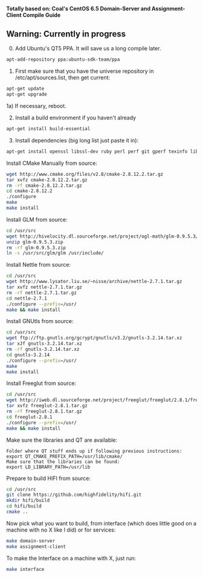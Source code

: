 #### Totally based on: Coal's CentOS 6.5 Domain-Server and Assignment-Client Compile Guide

## Warning: Currently in progress

0) Add Ubuntu's QT5 PPA.  It will save us a long compile later.
```bash
apt-add-repository ppa:ubuntu-sdk-team/ppa
```

1) First make sure that you have the universe repository in /etc/apt/sources.list, then get current:
```bash
apt-get update
apt-get upgrade
```
1a) If necessary, reboot.

2) Install a build environment if you haven't already
```bash
apt-get install build-essential
```

3) Install dependencies (big long list just paste it in):
```bash
apt-get install openssl libssl-dev ruby perl perf git gperf texinfo libxcb1 libxcb1-dev xcb xcb-proto  libx11-6 libx11-dev libx11-xcb1 libx11-xcb-dev libxrender-dev libicu-dev libxslt1-dev libxext-dev libxmu-dev libxmu-headers libxt-dev libxi-dev libsdl2-dev libgmp10 libgmp-dev zlib1g zlib1g-dev mesa-common-dev libgl1-mesa-dev m4
```

Install CMake Manually from source:
```bash
wget http://www.cmake.org/files/v2.8/cmake-2.8.12.2.tar.gz
tar xvfz cmake-2.8.12.2.tar.gz
rm -rf cmake-2.8.12.2.tar.gz
cd cmake-2.8.12.2
./configure
make
make install
```

Install GLM from source:
```bash
cd /usr/src
wget http://hivelocity.dl.sourceforge.net/project/ogl-math/glm-0.9.5.3/glm-0.9.5.3.zip
unzip glm-0.9.5.3.zip
rm -rf glm-0.9.5.3.zip
ln -s /usr/src/glm/glm /usr/include/
```

Install Nettle from source:
```bash
cd /usr/src
wget http://www.lysator.liu.se/~nisse/archive/nettle-2.7.1.tar.gz
tar xvfz nettle-2.7.1.tar.gz
rm -rf nettle-2.7.1.tar.gz
cd nettle-2.7.1
./configure --prefix=/usr/
make && make install
```

Install GNUtls from source:
```bash
cd /usr/src
wget ftp://ftp.gnutls.org/gcrypt/gnutls/v3.2/gnutls-3.2.14.tar.xz
tar xJf gnutls-3.2.14.tar.xz
rm -rf gnutls-3.2.14.tar.xz
cd gnutls-3.2.14
./configure --prefix=/usr/
make
make install
```

Install Freeglut from source:
```bash
cd /usr/src
wget http://iweb.dl.sourceforge.net/project/freeglut/freeglut/2.8.1/freeglut-2.8.1.tar.gz
tar xvfz freeglut-2.8.1.tar.gz
rm -rf freeglut-2.8.1.tar.gz
cd freeglut-2.8.1
./configure --prefix=/usr/
make && make install
```

Make sure the libraries and QT are available:
```
Folder where QT stuff ends up if following previous instructions:
export QT_CMAKE_PREFIX_PATH=/usr/lib/cmake/
Make sure that the libraries can be found:
export LD_LIBRARY_PATH=/usr/lib
```

Prepare to build HIFI from source:
```bash
cd /usr/src
git clone https://github.com/highfidelity/hifi.git
mkdir hifi/build
cd hifi/build
cmake ..
```

Now pick what you want to build, from interface (which does little good on a machine with no X like I did) or for services:
```bash
make domain-server
make assignment-client
```

To make the Interface on a machine with X, just run:
```bash
make interface
```